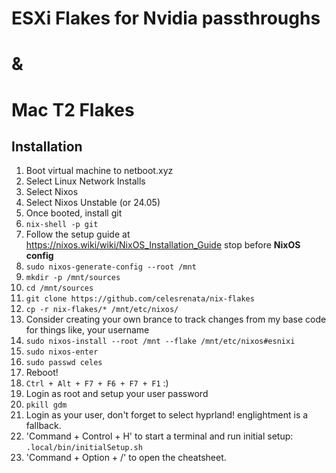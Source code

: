 # ESXi Flakes for Nvidia passthroughs
# &
# Mac T2 Flakes

## Installation
1. Boot virtual machine to netboot.xyz
11. Select Linux Network Installs
11. Select Nixos
11. Select Nixos Unstable (or 24.05)
1. Once booted, install git
11. `nix-shell -p git`
1. Follow the setup guide at https://nixos.wiki/wiki/NixOS_Installation_Guide stop before **NixOS config**
11. `sudo nixos-generate-config --root /mnt`
11. `mkdir -p /mnt/sources`
11. `cd /mnt/sources`
11. `git clone https://github.com/celesrenata/nix-flakes`
11. `cp -r nix-flakes/* /mnt/etc/nixos/`
11. Consider creating your own brance to track changes from my base code for things like, your username
11. `sudo nixos-install --root /mnt --flake /mnt/etc/nixos#esnixi`
11. `sudo nixos-enter`
11. `sudo passwd celes`
1. Reboot!
1. `Ctrl + Alt + F7 + F6 + F7 + F1` :)
1. Login as root and setup your user password
1. `pkill gdm`
1. Login as your user, don't forget to select hyprland! englightment is a fallback.
1. 'Command + Control + H' to start a terminal and run initial setup: `.local/bin/initialSetup.sh`
1. 'Command + Option + /' to open the cheatsheet.
